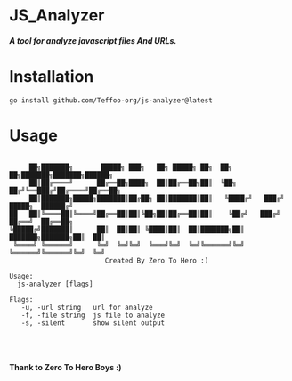 # JS_Analyzer
##### A tool for analyze javascript files And URLs.


# Installation

```
go install github.com/Teffoo-org/js-analyzer@latest
```


# Usage

```

     ██╗███████╗       █████╗ ███╗   ██╗ █████╗ ██╗  ██╗   ██╗███████╗███████╗██████╗ 
     ██║██╔════╝      ██╔══██╗████╗  ██║██╔══██╗██║  ╚██╗ ██╔╝╚══███╔╝██╔════╝██╔══██╗
     ██║███████╗█████╗███████║██╔██╗ ██║███████║██║   ╚████╔╝   ███╔╝ █████╗  ██████╔╝
██   ██║╚════██║╚════╝██╔══██║██║╚██╗██║██╔══██║██║    ╚██╔╝   ███╔╝  ██╔══╝  ██╔══██╗
╚█████╔╝███████║      ██║  ██║██║ ╚████║██║  ██║███████╗██║   ███████╗███████╗██║  ██║
 ╚════╝ ╚══════╝      ╚═╝  ╚═╝╚═╝  ╚═══╝╚═╝  ╚═╝╚══════╝╚═╝   ╚══════╝╚══════╝╚═╝  ╚═╝
                        Created By Zero To Hero :)

Usage:
  js-analyzer [flags]

Flags:
   -u, -url string   url for analyze
   -f, -file string  js file to analyze
   -s, -silent       show silent output
   
   ```

<br>

#### Thank to Zero To Hero Boys :)
